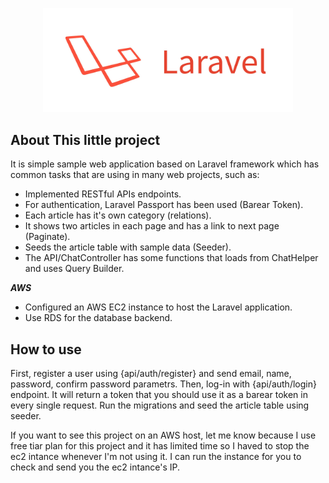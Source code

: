<p align="center"><img src="pic.jpg" width="400" alt="Laravel Logo"></p>


## About This little project

It is simple sample web application based on Laravel framework which has common tasks that are using in many web projects, such as:

- Implemented RESTful APIs endpoints.
- For authentication, Laravel Passport has been used (Barear Token).
- Each article has it's own category (relations).
- It shows two articles in each page and has a link to next page (Paginate).
- Seeds the article table with sample data (Seeder).
- The API/ChatController has some functions that loads from ChatHelper and uses Query Builder.

 ***AWS***

- Configured an AWS EC2 instance to host the Laravel application.
- Use RDS for the database backend.


## How to use

First, register a user using {api/auth/register} and send email, name, password, confirm password parametrs. Then, log-in with {api/auth/login} endpoint.
It will return a token that you should use it as a barear token in every single request. Run the migrations and seed the article table using seeder.

If you want to see this project on an AWS host, let me know because I use free tiar plan for this project and it has limited time so I haved to stop
the ec2 intance whenever I'm not using it. I can run the instance for you to check and send you the ec2 intance's IP.
